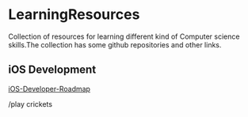 # LearningResources
Collection of resources for learning different kind of Computer science skills.The collection has some github repositories and other links.

## iOS Development
[iOS-Developer-Roadmap](https://github.com/BohdanOrlov/iOS-Developer-Roadmap)

/play crickets
